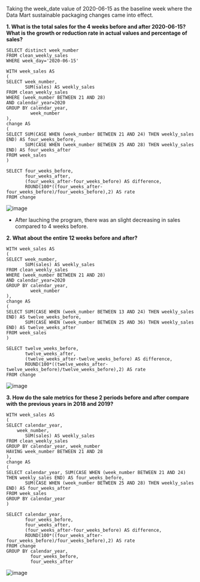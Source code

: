 Taking the week_date value of 2020-06-15 as the baseline week where the Data Mart sustainable packaging changes came into effect.

__1. What is the total sales for the 4 weeks before and after 2020-06-15? What is the growth or reduction rate in actual values and percentage of sales?__
```
SELECT distinct week_number
FROM clean_weekly_sales                 
WHERE week_day='2020-06-15'    

WITH week_sales AS 
(
SELECT week_number, 
       SUM(sales) AS weekly_sales
FROM clean_weekly_sales                                    
WHERE (week_number BETWEEN 21 AND 28)
AND calendar_year=2020
GROUP BY calendar_year,
         week_number                                   
),                                  
change AS
(                                  
SELECT SUM(CASE WHEN (week_number BETWEEN 21 AND 24) THEN weekly_sales END) AS four_weeks_before, 
       SUM(CASE WHEN (week_number BETWEEN 25 AND 28) THEN weekly_sales END) AS four_weeks_after 
FROM week_sales
)                 
                                  
SELECT four_weeks_before, 
       four_weeks_after, 
       (four_weeks_after-four_weeks_before) AS difference,
       ROUND(100*((four_weeks_after-four_weeks_before)/four_weeks_before),2) AS rate
FROM change     
```
![image](https://user-images.githubusercontent.com/89729029/136660748-74ecb214-e012-4734-ac19-7918ac0ecbf0.png)

- After lauching the program, there was an slight decreasing in sales compared to 4 weeks before.

__2. What about the entire 12 weeks before and after?__
```
WITH week_sales AS 
(
SELECT week_number, 
       SUM(sales) AS weekly_sales
FROM clean_weekly_sales                                    
WHERE (week_number BETWEEN 21 AND 28)
AND calendar_year=2020
GROUP BY calendar_year,
         week_number 
),                                  
change AS
(                                  
SELECT SUM(CASE WHEN (week_number BETWEEN 13 AND 24) THEN weekly_sales END) AS twelve_weeks_before, 
       SUM(CASE WHEN (week_number BETWEEN 25 AND 36) THEN weekly_sales END) AS twelve_weeks_after 
FROM week_sales
)                 
                                  
SELECT twelve_weeks_before, 
       twelve_weeks_after, 
       (twelve_weeks_after-twelve_weeks_before) AS difference,
       ROUND(100*((twelve_weeks_after-twelve_weeks_before)/twelve_weeks_before),2) AS rate
FROM change                                    
```
![image](https://user-images.githubusercontent.com/89729029/136660823-84012ea8-9f33-4b5e-bb3b-8b1bed4b61a0.png)

__3. How do the sale metrics for these 2 periods before and after compare with the previous years in 2018 and 2019?__
```
WITH week_sales AS 
(
SELECT calendar_year,
  	week_number, 
       SUM(sales) AS weekly_sales
FROM clean_weekly_sales                                    
GROUP BY calendar_year, week_number                                   
HAVING week_number BETWEEN 21 AND 28
),                                  
change AS
(                                  
SELECT calendar_year, SUM(CASE WHEN (week_number BETWEEN 21 AND 24) THEN weekly_sales END) AS four_weeks_before, 
       SUM(CASE WHEN (week_number BETWEEN 25 AND 28) THEN weekly_sales END) AS four_weeks_after 
FROM week_sales
GROUP BY calendar_year
)                 
                                  
SELECT calendar_year,
       four_weeks_before, 
       four_weeks_after, 
       (four_weeks_after-four_weeks_before) AS difference,
       ROUND(100*((four_weeks_after-four_weeks_before)/four_weeks_before),2) AS rate
FROM change
GROUP BY calendar_year, 
         four_weeks_before, 
         four_weeks_after
```
![image](https://user-images.githubusercontent.com/89729029/136660620-126e3cc2-56e8-4cb6-93b3-5bdf0f639dc7.png)
